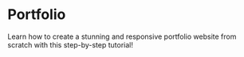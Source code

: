 # Portfolio
Learn how to create a stunning and responsive portfolio website from scratch with this step-by-step tutorial!
